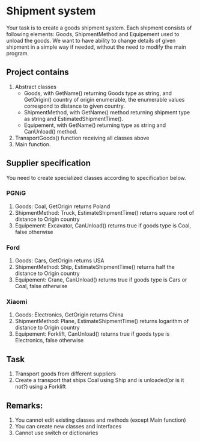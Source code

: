 ﻿# Shipment system

Your task is to create a goods shipment system.
Each shipment consists of following elements: Goods, ShipmentMethod and Equipement used to unload the goods.
We want to have ability to change details of given shipment in a simple way if needed, without the need to modify the main program.

## Project contains

1. Abstract classes
	* Goods, with GetName() returning Goods type as string, and GetOrigin() country of origin enumerable, the enumerable values correspond to distance to given country.
	* ShipmentMethod, with GetName() method returning shipment type as string and EstimatedShipmentTime().
	* Equipement, with GetName() returning type as string and CanUnload() method.
2. TransportGoods() function receiving all classes above
3. Main function.

## Supplier specification
You need to create specialized classes according to specification below.

### PGNiG
1. Goods: Coal, GetOrigin returns Poland
2. ShipmentMethod: Truck, EstimateShipmentTime() returns square root of distance to Origin country
3. Equipement: Excavator, CanUnload() returns true if goods type is Coal, false otherwise

### Ford

1. Goods: Cars, GetOrigin returns USA
2. ShipmentMethod: Ship, EstimateShipmentTime() returns half the distance to Origin country
3. Equipement: Crane, CanUnload() returns true if goods type is Cars or Coal, false otherwise

### Xiaomi

1. Goods: Electronics, GetOrigin returns China
2. ShipmentMethod: Plane, EstimateShipmentTime() returns logarithm of distance to Origin country
3. Equipement: Forklift, CanUnload() returns true if goods type is Electronics, false otherwise

## Task
1. Transport goods from different suppliers
2. Create a transport that ships Coal using Ship and is unloaded(or is it not?) using a Forklift

## Remarks:
1. You cannot edit existing classes and methods (except Main function)
2. You can create new classes and interfaces
3. Cannot use switch or dictionaries